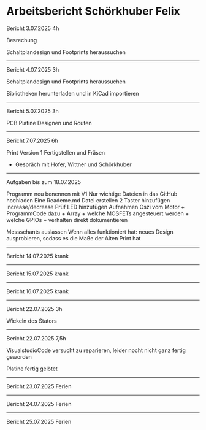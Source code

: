 # Arbeitsbericht Schörkhuber Felix

Bericht 3.07.2025  4h

Besrechung

Schaltplandesign und Footprints heraussuchen 

-------
Bericht 4.07.2025  3h

Schaltplandesign und Footprints heraussuchen

Bibliotheken herunterladen und in KiCad importieren

-------
Bericht 5.07.2025  3h

PCB Platine Designen und Routen

---

Bericht 7.07.2025  6h

Print Version 1 Fertigstellen und Fräsen

+ Gespräch mit Hofer, Wittner und Schörkhuber

-----

Aufgaben bis zum 18.07.2025

Programm neu benennen mit V1 
Nur wichtige Dateien in das GitHub hochladen
Eine Reademe.md Datei erstellen 
2 Taster hinzufügen increase/decrease
Prüf LED hinzufügen
 Aufnahmen Oszi vom Motor +  
ProgrammCode dazu + Array + welche MOSFETs angesteuert werden + welche GPIOs + verhalten direkt dokumentieren 

Messschants auslassen 
Wenn alles funktioniert hat: neues Design ausprobieren, sodass es die Maße der Alten Print hat


----

Bericht 14.07.2025  krank

---- 

Bericht 15.07.2025  krank

----

Bericht 16.07.2025  krank

----

Bericht 22.07.2025  3h

Wickeln des Stators 

----

Bericht 22.07.2025  7,5h 

VisualstudioCode versucht zu reparieren, leider nocht nicht ganz fertig geworden

Platine fertig gelötet

----

Bericht 23.07.2025  Ferien

---

Bericht 24.07.2025  Ferien

----

Bericht 25.07.2025  Ferien

